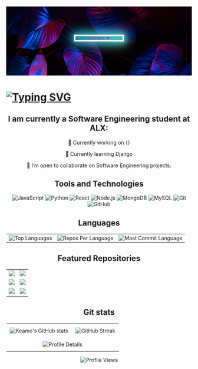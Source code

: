 ![My Image](Image1.png)


#  [![Typing SVG](https://readme-typing-svg.demolab.com/?lines=👋Hello+There!+My+Name+is+Keamo+M;Welcome+to+my+profile)](https://git.io/typing-svg)

<div align="center">
<div align="center">
  <h2>I am currently a Software Engineering student at ALX:</h2>
</div>


  🔭 Currently working on {}
  
  🌱 Currently learning Django
  
  👯 I’m open to collaborate on Software Engineering projects.



## Tools and Technologies


![JavaScript](https://img.shields.io/badge/JavaScript-F7DF1E?style=flat&logo=javascript&logoColor=black)
![Python](https://img.shields.io/badge/Python-3776AB?style=flat&logo=python&logoColor=white)
![React](https://img.shields.io/badge/React-20232A?style=flat&logo=react&logoColor=61DAFB)
![Node.js](https://img.shields.io/badge/Node.js-43853D?style=flat&logo=node.js&logoColor=white)
![MongoDB](https://img.shields.io/badge/MongoDB-4EA94B?style=flat&logo=mongodb&logoColor=white)
![MySQL](https://img.shields.io/badge/MySQL-4479A1?style=flat&logo=mysql&logoColor=white)
![Git](https://img.shields.io/badge/Git-F05032?style=flat&logo=git&logoColor=white)
![GitHub](https://img.shields.io/badge/GitHub-181717?style=flat&logo=github&logoColor=white)



## Languages

<table>
  <tr>
    <td>
      <img src="https://github-readme-stats.vercel.app/api/top-langs/?username=Keamogetsw3&hide=html&hide_border=true&layout=compact&langs_count=8&theme=highcontrast" alt="Top Languages">
    </td>
    <td>
      <img src="https://github-profile-summary-cards.vercel.app/api/cards/repos-per-language?username=Keamogetsw3&theme=highcontrast&hide_border=true" alt="Repos Per Language">
    </td>
    <td>
      <img src="https://github-profile-summary-cards.vercel.app/api/cards/most-commit-language?username=Keamogetsw3&theme=highcontrast&hide_border=true" alt="Most Commit Language">
    </td>
  </tr>
</table>

## Featured Repositories
<div align="center">
  <table>
    <tr>
      <td>
        <a href="https://github.com/KenanGain/fast-gemini-nano">
          <img src="https://github-readme-stats.vercel.app/api/pin/?username=KenanGain&repo=fast-gemini-nano&theme=highcontrast&hide_border=true&border_radius=15" />
        </a>
      </td>
      <td>
        <a href="https://github.com/KenanGain/Weather-3d-ai-app.git">
          <img src="https://github-readme-stats.vercel.app/api/pin/?username=KenanGain&repo=Weather-3d-ai-app&theme=highcontrast&hide_border=true&border_radius=15" />
        </a>
      </td>
    </tr>
    <tr>
      <td>
        <a href="https://github.com/KenanGain/moviedjangoai">
          <img src="https://github-readme-stats.vercel.app/api/pin/?username=KenanGain&repo=moviedjangoai&theme=highcontrast&hide_border=true&border_radius=15" />
        </a>
      </td>
      <td>
        <a href="https://github.com/KenanGain/speech-to-text.git">
          <img src="https://github-readme-stats.vercel.app/api/pin/?username=KenanGain&repo=speech-to-text&theme=highcontrast&hide_border=true&border_radius=15" />
        </a>
      </td>
    </tr>
    <tr>
      <td>
        <a href="https://github.com/KenanGain/SmolLM">
          <img src="https://github-readme-stats.vercel.app/api/pin/?username=KenanGain&repo=SmolLM&theme=highcontrast&hide_border=true&border_radius=15" />
        </a>
      </td>
      <td>
        <a href="https://github.com/KenanGain/Llama-3.2_running_locally">
          <img src="https://github-readme-stats.vercel.app/api/pin/?username=KenanGain&repo=Llama-3.2_running_locally&theme=highcontrast&hide_border=true&border_radius=15" />
        </a>
      </td>
    </tr>
  </table>
</div>

## Git stats
<table style="width: 100%; border: 0; cellpadding: 0; cellspacing: 0;">
  <tr>
    <td style="text-align: center; padding: 10px;">
      <img src="https://github-readme-stats.vercel.app/api?username=Keamogetsw3&hide_border=true&border_radius=15&show_icons=true&theme=highcontrast" alt="Keamo's GitHub stats">
    </td>
    <td style="text-align: center; padding: 10px;">
      <img src="https://streak-stats.demolab.com/?user=KenanGain&theme=highcontrast&hide_border=true" alt="GitHub Streak">
    </td>
  </tr>
  <tr>
    <td colspan="2" style="text-align: center; padding: 10px;">
      <img src="https://github-profile-summary-cards.vercel.app/api/cards/profile-details?username=Keamogetsw3&theme=highcontrast&hide_border=true" 
           alt="Profile Details" style="width: 950px;">
    </td>
  </tr>
</table>

![Profile Views](https://komarev.com/ghpvc/?username=Keamogetsw3)

 
